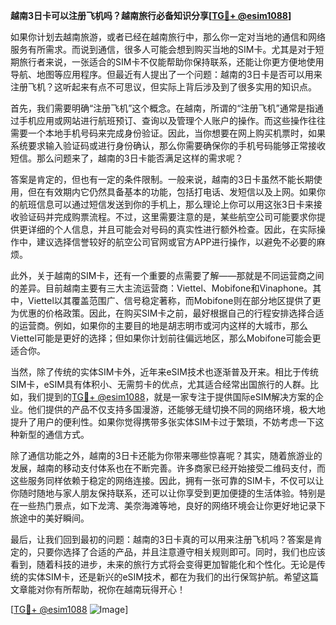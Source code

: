 **越南3日卡可以注册飞机吗？越南旅行必备知识分享[[TG💪+ @esim1088](https://t.me/s/esim1088)]**

如果你计划去越南旅游，或者已经在越南旅行中，那么你一定对当地的通信和网络服务有所需求。而说到通信，很多人可能会想到购买当地的SIM卡。尤其是对于短期旅行者来说，一张适合的SIM卡不仅能帮助你保持联系，还能让你更方便地使用导航、地图等应用程序。但最近有人提出了一个问题：越南的3日卡是否可以用来注册飞机？这听起来有点不可思议，但实际上背后涉及到了很多实用的知识点。

首先，我们需要明确“注册飞机”这个概念。在越南，所谓的“注册飞机”通常是指通过手机应用或网站进行航班预订、查询以及管理个人账户的操作。而这些操作往往需要一个本地手机号码来完成身份验证。因此，当你想要在网上购买机票时，如果系统要求输入验证码或进行身份确认，那么你需要确保你的手机号码能够正常接收短信。那么问题来了，越南的3日卡能否满足这样的需求呢？

答案是肯定的，但也有一定的条件限制。一般来说，越南的3日卡虽然不能长期使用，但在有效期内它仍然具备基本的功能，包括打电话、发短信以及上网。如果你的航班信息可以通过短信发送到你的手机上，那么理论上你可以用这张3日卡来接收验证码并完成购票流程。不过，这里需要注意的是，某些航空公司可能要求你提供更详细的个人信息，并且可能会对号码的真实性进行额外检查。因此，在实际操作中，建议选择信誉较好的航空公司官网或官方APP进行操作，以避免不必要的麻烦。

此外，关于越南的SIM卡，还有一个重要的点需要了解——那就是不同运营商之间的差异。目前越南主要有三大主流运营商：Viettel、Mobifone和Vinaphone。其中，Viettel以其覆盖范围广、信号稳定著称，而Mobifone则在部分地区提供了更为优惠的价格政策。因此，在购买SIM卡之前，最好根据自己的行程安排选择合适的运营商。例如，如果你的主要目的地是胡志明市或河内这样的大城市，那么Viettel可能是更好的选择；但如果你计划前往偏远地区，那么Mobifone可能会更适合你。

当然，除了传统的实体SIM卡外，近年来eSIM技术也逐渐普及开来。相比于传统SIM卡，eSIM具有体积小、无需剪卡的优点，尤其适合经常出国旅行的人群。比如，我们提到的[TG💪+ @esim1088](https://t.me/s/esim1088)，就是一家专注于提供国际eSIM解决方案的企业。他们提供的产品不仅支持多国漫游，还能够无缝切换不同的网络环境，极大地提升了用户的便利性。如果你觉得携带多张实体SIM卡过于繁琐，不妨考虑一下这种新型的通信方式。

除了通信功能之外，越南的3日卡还能为你带来哪些惊喜呢？其实，随着旅游业的发展，越南的移动支付体系也在不断完善。许多商家已经开始接受二维码支付，而这些服务同样依赖于稳定的网络连接。因此，拥有一张可靠的SIM卡，不仅可以让你随时随地与家人朋友保持联系，还可以让你享受到更加便捷的生活体验。特别是在一些热门景点，如下龙湾、美奈海滩等地，良好的网络环境会让你更好地记录下旅途中的美好瞬间。

最后，让我们回到最初的问题：越南的3日卡真的可以用来注册飞机吗？答案是肯定的，只要你选择了合适的产品，并且注意遵守相关规则即可。同时，我们也应该看到，随着科技的进步，未来的旅行方式将会变得更加智能化和个性化。无论是传统的实体SIM卡，还是新兴的eSIM技术，都在为我们的出行保驾护航。希望这篇文章能对你有所帮助，祝你在越南玩得开心！ 

[[TG💪+ @esim1088](https://t.me/s/esim1088) ![Image](https://i.postimg.cc/4NQfJmqS/Snipaste-2025-05-13-00-14-12.png)]